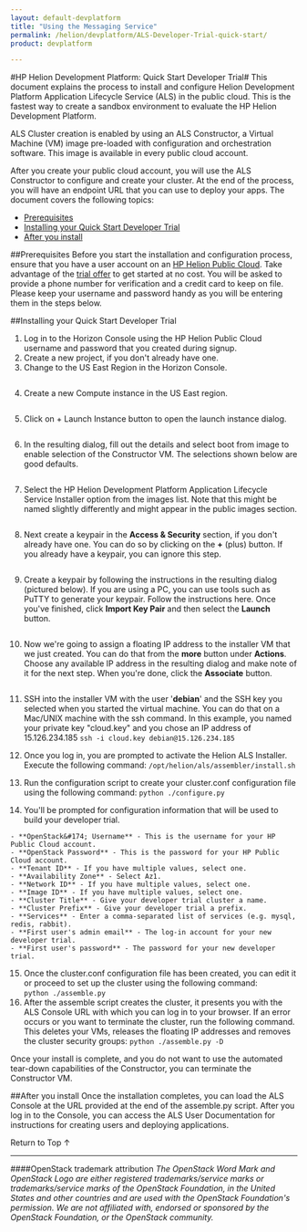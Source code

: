 ```yaml
---
layout: default-devplatform
title: "Using the Messaging Service"
permalink: /helion/devplatform/ALS-Developer-Trial-quick-start/
product: devplatform

---
```

<!--UNDER REVISION-->

#HP Helion Development Platform: Quick Start Developer Trial#
<a name="top"></a>
This document explains the process to install and configure Helion Development Platform Application Lifecycle Service (ALS) in the public cloud. This is the fastest way to create a sandbox environment to evaluate the HP Helion Development Platform.

ALS Cluster creation is enabled by using an ALS Constructor, a Virtual Machine (VM) image pre-loaded with configuration and orchestration software.  This image is available in every public cloud account.

After you create your public cloud account, you will use the ALS Constructor to configure and create your cluster.  At the end of the process, you will have an endpoint URL that you can use to deploy your apps.
The document covers the following topics:

- <a href="#pre">Prerequisites</a>
- <a href="#install">Installing your Quick Start Developer Trial</a>
- <a href="#after">After you install</a>

##Prerequisites<a name="pre"></a>
Before you start the installation and configuration process, ensure that you have a user account on an <a href="https://horizon.hpcloud.com/register" target="_blank">HP Helion Public Cloud</a>. Take advantage of the <a href="http://www.hpcloud.com/cloud-credit" target="_blank">trial offer</a> to get started at no cost. You will be asked to provide a phone number for verification and a credit card to keep on file. Please keep your username and password handy as you will be entering them in the steps below.

##Installing your Quick Start Developer Trial<a name="install"></a>
1.	Log in to the Horizon Console using the HP Helion Public Cloud username and password that you created during signup.
2.	Create a new project, if you don't already have one.
3.	Change to the US East Region in the Horizon Console.<br>
<img src=" ">
 
4.	Create a new Compute instance in the US East region.<br>
<img src=" ">
 
5.	Click on + Launch Instance button to open the launch instance dialog.<br>
<img src=" ">
 
6.	In the resulting dialog, fill out the details and select boot from image to enable selection of the Constructor VM.  The selections shown below are good defaults.<br>
<img src=" ">

 
7.	Select the HP Helion Development Platform Application Lifecycle Service Installer option from the images list.  Note that this might be named slightly differently and might appear in the public images section. <br>
<img src=" "> 
 

8.	Next create a keypair in the **Access & Security** section, if you don't already have one.  You can do so by clicking on the **+** (plus)  button.  If you already have a keypair, you can ignore this step.<br>
<img src=" ">
 
9.	Create a keypair by following the instructions in the resulting dialog (pictured below).  If you are using a PC, you can use tools such as PuTTY to generate your keypair.  Follow the instructions here.  Once you've finished, click **Import Key Pair** and then select the **Launch** button.<br>
<img src=" ">
 

10.	Now we're going to assign a floating IP address to the installer VM that we just created.  You can do that from the **more** button under **Actions**.  Choose any available IP address in the resulting dialog and make note of it for the next step. When you're done, click the **Associate** button.<br>
<img src=" ">
 
11.	SSH into the installer VM with the user '**debian**' and the SSH key you selected when you started the virtual machine.  You can do that on a Mac/UNIX machine with the ssh command.  In this example, you named your private key "cloud.key" and you chose an IP address of 15.126.234.185
`ssh -i cloud.key debian@15.126.234.185`

12.	Once you log in, you are prompted to activate the Helion ALS Installer. Execute the following command:
`/opt/helion/als/assembler/install.sh`
13.	Run the configuration script to create your cluster.conf configuration file using the following command:
`python ./configure.py`
14.	 You'll be prompted for configuration information that will be used to build your developer trial.

	- **OpenStack&#174; Username** - This is the username for your HP Public Cloud account.
	- **OpenStack Password** - This is the password for your HP Public Cloud account.
	- **Tenant ID** - If you have multiple values, select one.
	- **Availability Zone** - Select Az1.
	- **Network ID** - If you have multiple values, select one.
	- **Image ID** - If you have multiple values, select one.
	- **Cluster Title** - Give your developer trial cluster a name.
	- **Cluster Prefix** - Give your developer trial a prefix.
	- **Services** - Enter a comma-separated list of services (e.g. mysql, redis, rabbit).
	- **First user's admin email** - The log-in account for your new developer trial.
	- **First user's password** - The password for your new developer trial.

15.	Once the cluster.conf configuration file has been created, you can edit it or proceed to set up the cluster using the following command: <br>
`python ./assemble.py`
16.	After the assemble script creates the cluster, it presents you with the ALS Console URL with which you can log in to your browser.
If an error occurs or you want to terminate the cluster, run the following command. This deletes your VMs, releases the floating IP addresses and removes the cluster security groups:
	`python ./assemble.py -D`

Once your install is complete, and you do not want to use the automated tear-down capabilities of the Constructor, you can terminate the Constructor VM.

##After you install<a name="after"></a>
Once the installation completes, you can load the ALS Console at the URL provided at the end of the assemble.py script. After you log in to the Console, you can access the ALS User Documentation for instructions for creating users and deploying applications.

<a href="#top" style="padding:14px 0px 14px 0px; text-decoration: none;"> Return to Top &#8593; </a>

----
####OpenStack trademark attribution
*The OpenStack Word Mark and OpenStack Logo are either registered trademarks/service marks or trademarks/service marks of the OpenStack Foundation, in the United States and other countries and are used with the OpenStack Foundation's permission. We are not affiliated with, endorsed or sponsored by the OpenStack Foundation, or the OpenStack community.*


